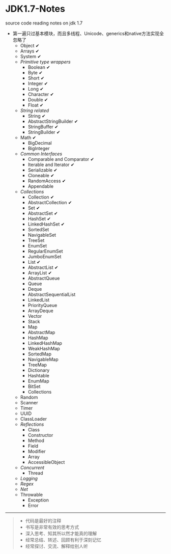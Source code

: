 JDK1.7-Notes
============

source code reading notes on jdk 1.7

- 第一遍只过基本模块，而且多线程、Unicode、generics和native方法实现全忽略了
    - Object &#10004;
    - Arrays &#10004;
    - System &#10004;
    - *Primitive type wrappers*
        - Boolean &#10004;
        - Byte &#10004;
        - Short &#10004;
        - Integer &#10004;
        - Long &#10004;
        - Character &#10004;
        - Double &#10004;
        - Float &#10004;
    - *String related*
        - String &#10004;
        - AbstractStringBuilder &#10004;
        - StringBuffer &#10004;
        - StringBuilder &#10004;
    - Math &#10004;
        - BigDecimal
        - BigInteger
    - *Common Interfaces*
        - Comparable and Comparator &#10004;
        - Iterable and Iterator &#10004;
        - Serializable &#10004;
        - Cloneable &#10004;
        - RandomAccess &#10004;
        - Appendable
    - *Collections*
        - Collection &#10004;
        - AbstractCollection &#10004;
        - Set &#10004;
        - AbstractSet &#10004;
        - HashSet &#10004;
        - LinkedHashSet &#10004;
        - SortedSet
        - NavigableSet
        - TreeSet
        - EnumSet
        - RegularEnumSet
        - JumboEnumSet
        - List &#10004;
        - AbstractList &#10004;
        - ArrayList &#10004;
        - AbstractQueue
        - Queue
        - Deque
        - AbstractSequentialList
        - LinkedList
        - PriorityQueue
        - ArrayDeque
        - Vector
        - Stack
        - Map
        - AbstractMap
        - HashMap
        - LinkedHashMap
        - WeakHashMap
        - SortedMap
        - NavigableMap
        - TreeMap
        - Dictionary
        - Hashtable
        - EnumMap
        - BitSet
        - Collections
    - Random
    - Scanner
    - Timer
    - UUID
    - ClassLoader
    - *Reflections*
        - Class
        - Constructor
        - Method
        - Field
        - Modifier
        - Array
        - AccessibleObject
    - *Concurrent*
        - Thread
    - *Logging*
    - *Regex*
    - *Net*
    - Throwable
        - Exception
        - Error

-----

> - 代码是最好的注释
> - 书写是非常有效的思考方式
> - 深入思考、知其所以然才能真的理解
> - 经常总结、转述、回顾有利于深刻记忆
> - 经常探讨、交流、解释给别人听

